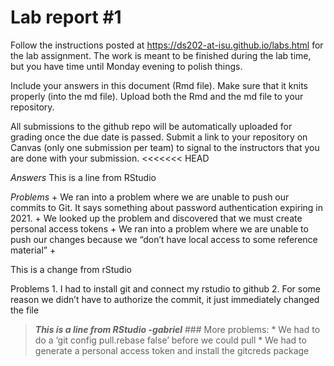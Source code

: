 
<!-- README.md is generated from README.Rmd. Please edit the README.Rmd file -->

# Lab report \#1

Follow the instructions posted at
<https://ds202-at-isu.github.io/labs.html> for the lab assignment. The
work is meant to be finished during the lab time, but you have time
until Monday evening to polish things.

Include your answers in this document (Rmd file). Make sure that it
knits properly (into the md file). Upload both the Rmd and the md file
to your repository.

All submissions to the github repo will be automatically uploaded for
grading once the due date is passed. Submit a link to your repository on
Canvas (only one submission per team) to signal to the instructors that
you are done with your submission. \<\<\<\<\<\<\< HEAD

*Answers* This is a line from RStudio

*Problems* + We ran into a problem where we are unable to push our
commits to Git. It says something about password authentication expiring
in 2021. + We looked up the problem and discovered that we must create
personal access tokens + We ran into a problem where we are unable to
push our changes because we “don’t have local access to some reference
material” +

This is a change from rStudio

Problems 1. I had to install git and connect my rstudio to github 2. For
some reason we didn’t have to authorize the commit, it just immediately
changed the file

> ***This is a line from RStudio -gabriel*** \### More problems: \* We
> had to do a ‘git config pull.rebase false’ before we could pull \* We
> had to generate a personal access token and install the gitcreds
> package
